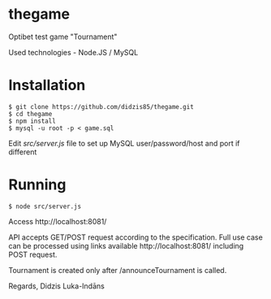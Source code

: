 # thegame
Optibet test game "Tournament"

Used technologies - Node.JS / MySQL


Installation
============

    $ git clone https://github.com/didzis85/thegame.git
    $ cd thegame
    $ npm install
    $ mysql -u root -p < game.sql

Edit *src/server.js* file to set up MySQL user/password/host and port if different

Running
============

    $ node src/server.js

Access http://localhost:8081/

API accepts GET/POST request according to the specification.
Full use case can be processed using links available http://localhost:8081/ including POST request.

Tournament is created only after /announceTournament is called.

Regards,
Didzis Luka-Indāns